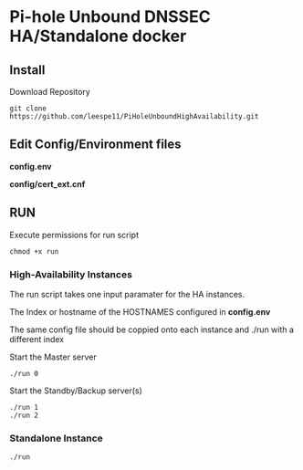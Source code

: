 # Pi-hole Unbound DNSSEC HA/Standalone docker
## Install
Download Repository
```
git clone https://github.com/leespe11/PiHoleUnboundHighAvailability.git
````
## Edit Config/Environment files
**config.env**

**config/cert_ext.cnf**

## RUN
Execute permissions for run script
```
chmod +x run
```
### High-Availability Instances
The run script takes one input paramater for the HA instances.

The Index or hostname of the HOSTNAMES configured in **config.env**

The same config file should be coppied onto each instance and ./run with a different index


Start the Master server
```
./run 0
```
Start the Standby/Backup server(s)
```
./run 1
./run 2
```

### Standalone Instance
```
./run
```
